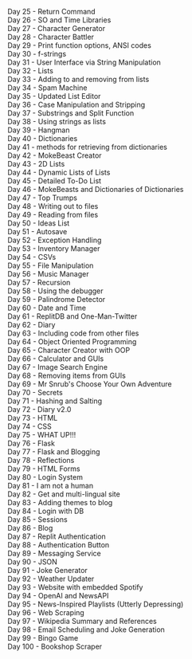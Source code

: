 Day 25 - Return Command<br>
Day 26 - SO and Time Libraries<br>
Day 27 - Character Generator<br>
Day 28 - Character Battler<br>
Day 29 - Print function options, ANSI codes<br>
Day 30 - f-strings<br>
Day 31 - User Interface via String Manipulation<br>
Day 32 - Lists<br>
Day 33 - Adding to and removing from lists<br>
Day 34 - Spam Machine<br>
Day 35 - Updated List Editor<br>
Day 36 - Case Manipulation and Stripping<br>
Day 37 - Substrings and Split Function<br>
Day 38 - Using strings as lists<br>
Day 39 - Hangman<br>
Day 40 - Dictionaries<br>
Day 41 - methods for retrieving from dictionaries<br>
Day 42 - MokeBeast Creator<br>
Day 43 - 2D Lists<br>
Day 44 - Dynamic Lists of Lists<br>
Day 45 - Detailed To-Do List<br>
Day 46 - MokeBeasts and Dictionaries of Dictionaries<br>
Day 47 - Top Trumps<br>
Day 48 - Writing out to files<br>
Day 49 - Reading from files<br>
Day 50 - Ideas List<br>
Day 51 - Autosave<br>
Day 52 - Exception Handling<br>
Day 53 - Inventory Manager<br>
Day 54 - CSVs<br>
Day 55 - File Manipulation<br>
Day 56 - Music Manager<br>
Day 57 - Recursion<br>
Day 58 - Using the debugger<br>
Day 59 - Palindrome Detector<br>
Day 60 - Date and Time<br>
Day 61 - ReplitDB and One-Man-Twitter<br>
Day 62 - Diary<br>
Day 63 - Including code from other files<br>
Day 64 - Object Oriented Programming<br>
Day 65 - Character Creator with OOP<br>
Day 66 - Calculator and GUIs<br>
Day 67 - Image Search Engine<br>
Day 68 - Removing items from GUIs<br>
Day 69 - Mr Snrub's Choose Your Own Adventure<br>
Day 70 - Secrets <br>
Day 71 - Hashing and Salting<br>
Day 72 - Diary v2.0<br>
Day 73 - HTML<br>
Day 74 - CSS<br>
Day 75 - WHAT UP!!!<br>
Day 76 - Flask<br>
Day 77 - Flask and Blogging<br>
Day 78 - Reflections<br>
Day 79 - HTML Forms<br>
Day 80 - Login System<br>
Day 81 - I am not a human<br>
Day 82 - Get and multi-lingual site<br>
Day 83 - Adding themes to blog<br>
Day 84 - Login with DB<br>
Day 85 - Sessions<br>
Day 86 - Blog<br>
Day 87 - Replit Authentication<br>
Day 88 - Authentication Button<br>
Day 89 - Messaging Service<br>
Day 90 - JSON<br>
Day 91 - Joke Generator<br>
Day 92 - Weather Updater<br>
Day 93 - Website with embedded Spotify<br>
Day 94 - OpenAI and NewsAPI<br>
Day 95 - News-Inspired Playlists (Utterly Depressing)<br>
Day 96 - Web Scraping<br>
Day 97 - Wikipedia Summary and References<br>
Day 98 - Email Scheduling and Joke Generation<br>
Day 99 - Bingo Game<br>
Day 100 - Bookshop Scraper